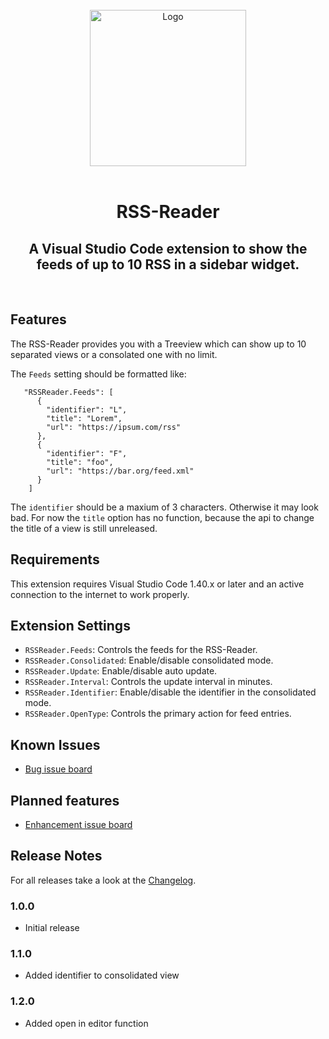 </br>
<div align="center">
  <img src="https://raw.githubusercontent.com/ekarbe/rss-reader/master/assets/rss-reader.png" alt="Logo" width="250px"></img>
</div>
</br>
<div align="center">
  <h1>RSS-Reader</h1>
  <h2>A Visual Studio Code extension to show the feeds of up to 10 RSS in a sidebar widget.</h2>
</div>
</br>

## Features

The RSS-Reader provides you with a Treeview which can show up to 10 separated views or a consolated one with no limit.

The `Feeds` setting should be formatted like:
```
   "RSSReader.Feeds": [
      {
        "identifier": "L",
        "title": "Lorem",
        "url": "https://ipsum.com/rss"
      },
      {
        "identifier": "F",
        "title": "foo",
        "url": "https://bar.org/feed.xml"
      }
    ]
```

The `identifier` should be a maxium of 3 characters. Otherwise it may look bad. For now the `title` option has no function, because the api to change the title of a view is still unreleased.

## Requirements

This extension requires Visual Studio Code 1.40.x or later and an active connection to the internet to work properly.

## Extension Settings

- `RSSReader.Feeds`: Controls the feeds for the RSS-Reader.
- `RSSReader.Consolidated`: Enable/disable consolidated mode.
- `RSSReader.Update`: Enable/disable auto update.
- `RSSReader.Interval`: Controls the update interval in minutes.
- `RSSReader.Identifier`: Enable/disable the identifier in the consolidated mode.
- `RSSReader.OpenType`: Controls the primary action for feed entries.

## Known Issues

- [Bug issue board](https://github.com/ekarbe/rss-reader/issues?q=is%3Aopen+is%3Aissue+label%3Abug)

## Planned features

- [Enhancement issue board](https://github.com/ekarbe/rss-reader/issues?q=is%3Aopen+is%3Aissue+label%3Aenhancement)

## Release Notes

For all releases take a look at the [Changelog](CHANGELOG.md).

### 1.0.0

- Initial release

### 1.1.0

- Added identifier to consolidated view

### 1.2.0

- Added open in editor function